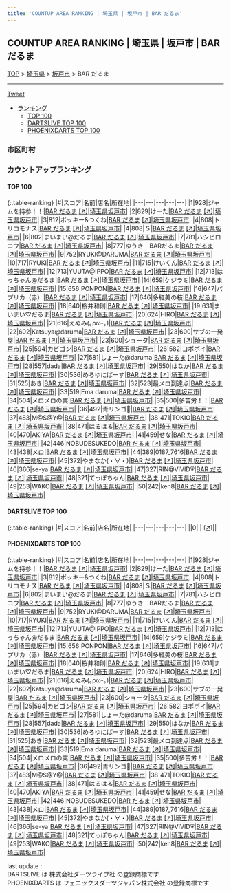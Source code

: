```yaml
---
title: 'COUNTUP AREA RANKING | 埼玉県 | 坂戸市 | BAR だるま'
---
```

## COUNTUP AREA RANKING | 埼玉県 | 坂戸市 | BAR だるま

[TOP](/darts/rank/) > [埼玉県](/darts/rank/埼玉県/) > [坂戸市](/darts/rank/埼玉県/坂戸市/) > BAR だるま

___

<a href="https://twitter.com/share?ref_src=twsrc%5Etfw" data-text="COUNTUP AREA RANKING | 埼玉県坂戸市BAR だるま" class="twitter-share-button" data-hashtags="DARTSLIVE,PHOENIXDARTS,darts,ダーツ" data-show-count="false">Tweet</a>

* [ランキング](#カウントアップランキング)
    * [TOP 100](#top-100)
    * [DARTSLIVE TOP 100](#dartslive-top-100)
    * [PHOENIXDARTS TOP 100](#phoenixdarts-top-100)

### 市区町村

<ul>

</ul>

### カウントアップランキング

#### TOP 100



{:.table-ranking}
|#|スコア|名前|店名|所在地|
|---|---|---|---|---|
|1|928|<span class="rank-name-pd">ジャムを持参！！</span>|<a href="/darts/rank/shops/84706.html">BAR だるま</a> <a href="https://vs.phoenixdarts.com/jp/shop/shopDetailInfo/s_84706?s_seq=84706">[↗]</a>|<a href="/darts/rank/埼玉県/坂戸市">埼玉県坂戸市</a>|
|2|829|<span class="rank-name-pd">けーた</span>|<a href="/darts/rank/shops/84706.html">BAR だるま</a> <a href="https://vs.phoenixdarts.com/jp/shop/shopDetailInfo/s_84706?s_seq=84706">[↗]</a>|<a href="/darts/rank/埼玉県/坂戸市">埼玉県坂戸市</a>|
|3|812|<span class="rank-name-pd">ポッキー&amp;つくね</span>|<a href="/darts/rank/shops/84706.html">BAR だるま</a> <a href="https://vs.phoenixdarts.com/jp/shop/shopDetailInfo/s_84706?s_seq=84706">[↗]</a>|<a href="/darts/rank/埼玉県/坂戸市">埼玉県坂戸市</a>|
|4|808|<span class="rank-name-pd">トリコモナス</span>|<a href="/darts/rank/shops/84706.html">BAR だるま</a> <a href="https://vs.phoenixdarts.com/jp/shop/shopDetailInfo/s_84706?s_seq=84706">[↗]</a>|<a href="/darts/rank/埼玉県/坂戸市">埼玉県坂戸市</a>|
|4|808|<span class="rank-name-pd">Ｓ</span>|<a href="/darts/rank/shops/84706.html">BAR だるま</a> <a href="https://vs.phoenixdarts.com/jp/shop/shopDetailInfo/s_84706?s_seq=84706">[↗]</a>|<a href="/darts/rank/埼玉県/坂戸市">埼玉県坂戸市</a>|
|6|802|<span class="rank-name-pd">まいまい@だるま</span>|<a href="/darts/rank/shops/84706.html">BAR だるま</a> <a href="https://vs.phoenixdarts.com/jp/shop/shopDetailInfo/s_84706?s_seq=84706">[↗]</a>|<a href="/darts/rank/埼玉県/坂戸市">埼玉県坂戸市</a>|
|7|781|<span class="rank-name-pd">ハシビロコウ</span>|<a href="/darts/rank/shops/84706.html">BAR だるま</a> <a href="https://vs.phoenixdarts.com/jp/shop/shopDetailInfo/s_84706?s_seq=84706">[↗]</a>|<a href="/darts/rank/埼玉県/坂戸市">埼玉県坂戸市</a>|
|8|777|<span class="rank-name-pd">ゆうき　BARだるま</span>|<a href="/darts/rank/shops/84706.html">BAR だるま</a> <a href="https://vs.phoenixdarts.com/jp/shop/shopDetailInfo/s_84706?s_seq=84706">[↗]</a>|<a href="/darts/rank/埼玉県/坂戸市">埼玉県坂戸市</a>|
|9|752|<span class="rank-name-pd">RYUKI@DARUMA</span>|<a href="/darts/rank/shops/84706.html">BAR だるま</a> <a href="https://vs.phoenixdarts.com/jp/shop/shopDetailInfo/s_84706?s_seq=84706">[↗]</a>|<a href="/darts/rank/埼玉県/坂戸市">埼玉県坂戸市</a>|
|10|717|<span class="rank-name-pd">RYUKI</span>|<a href="/darts/rank/shops/84706.html">BAR だるま</a> <a href="https://vs.phoenixdarts.com/jp/shop/shopDetailInfo/s_84706?s_seq=84706">[↗]</a>|<a href="/darts/rank/埼玉県/坂戸市">埼玉県坂戸市</a>|
|11|715|<span class="rank-name-pd">けいくん</span>|<a href="/darts/rank/shops/84706.html">BAR だるま</a> <a href="https://vs.phoenixdarts.com/jp/shop/shopDetailInfo/s_84706?s_seq=84706">[↗]</a>|<a href="/darts/rank/埼玉県/坂戸市">埼玉県坂戸市</a>|
|12|713|<span class="rank-name-pd">YUUTA@IPPO</span>|<a href="/darts/rank/shops/84706.html">BAR だるま</a> <a href="https://vs.phoenixdarts.com/jp/shop/shopDetailInfo/s_84706?s_seq=84706">[↗]</a>|<a href="/darts/rank/埼玉県/坂戸市">埼玉県坂戸市</a>|
|12|713|<span class="rank-name-pd">はっちゃん@だるま</span>|<a href="/darts/rank/shops/84706.html">BAR だるま</a> <a href="https://vs.phoenixdarts.com/jp/shop/shopDetailInfo/s_84706?s_seq=84706">[↗]</a>|<a href="/darts/rank/埼玉県/坂戸市">埼玉県坂戸市</a>|
|14|659|<span class="rank-name-pd">ケジラミ</span>|<a href="/darts/rank/shops/84706.html">BAR だるま</a> <a href="https://vs.phoenixdarts.com/jp/shop/shopDetailInfo/s_84706?s_seq=84706">[↗]</a>|<a href="/darts/rank/埼玉県/坂戸市">埼玉県坂戸市</a>|
|15|656|<span class="rank-name-pd">PONPON</span>|<a href="/darts/rank/shops/84706.html">BAR だるま</a> <a href="https://vs.phoenixdarts.com/jp/shop/shopDetailInfo/s_84706?s_seq=84706">[↗]</a>|<a href="/darts/rank/埼玉県/坂戸市">埼玉県坂戸市</a>|
|16|647|<span class="rank-name-pd">パプリカ（赤）</span>|<a href="/darts/rank/shops/84706.html">BAR だるま</a> <a href="https://vs.phoenixdarts.com/jp/shop/shopDetailInfo/s_84706?s_seq=84706">[↗]</a>|<a href="/darts/rank/埼玉県/坂戸市">埼玉県坂戸市</a>|
|17|646|<span class="rank-name-pd">多紅美の枝</span>|<a href="/darts/rank/shops/84706.html">BAR だるま</a> <a href="https://vs.phoenixdarts.com/jp/shop/shopDetailInfo/s_84706?s_seq=84706">[↗]</a>|<a href="/darts/rank/埼玉県/坂戸市">埼玉県坂戸市</a>|
|18|640|<span class="rank-name-pd">桜井和則</span>|<a href="/darts/rank/shops/84706.html">BAR だるま</a> <a href="https://vs.phoenixdarts.com/jp/shop/shopDetailInfo/s_84706?s_seq=84706">[↗]</a>|<a href="/darts/rank/埼玉県/坂戸市">埼玉県坂戸市</a>|
|19|631|<span class="rank-name-pd">まいまい♡だるま</span>|<a href="/darts/rank/shops/84706.html">BAR だるま</a> <a href="https://vs.phoenixdarts.com/jp/shop/shopDetailInfo/s_84706?s_seq=84706">[↗]</a>|<a href="/darts/rank/埼玉県/坂戸市">埼玉県坂戸市</a>|
|20|624|<span class="rank-name-pd">HIRO</span>|<a href="/darts/rank/shops/84706.html">BAR だるま</a> <a href="https://vs.phoenixdarts.com/jp/shop/shopDetailInfo/s_84706?s_seq=84706">[↗]</a>|<a href="/darts/rank/埼玉県/坂戸市">埼玉県坂戸市</a>|
|21|616|<span class="rank-name-pd">えぬみ(｡ρω-｡)</span>|<a href="/darts/rank/shops/84706.html">BAR だるま</a> <a href="https://vs.phoenixdarts.com/jp/shop/shopDetailInfo/s_84706?s_seq=84706">[↗]</a>|<a href="/darts/rank/埼玉県/坂戸市">埼玉県坂戸市</a>|
|22|602|<span class="rank-name-pd">Katsuya@daruma</span>|<a href="/darts/rank/shops/84706.html">BAR だるま</a> <a href="https://vs.phoenixdarts.com/jp/shop/shopDetailInfo/s_84706?s_seq=84706">[↗]</a>|<a href="/darts/rank/埼玉県/坂戸市">埼玉県坂戸市</a>|
|23|600|<span class="rank-name-pd">サブの一発屋</span>|<a href="/darts/rank/shops/84706.html">BAR だるま</a> <a href="https://vs.phoenixdarts.com/jp/shop/shopDetailInfo/s_84706?s_seq=84706">[↗]</a>|<a href="/darts/rank/埼玉県/坂戸市">埼玉県坂戸市</a>|
|23|600|<span class="rank-name-pd">ショータ</span>|<a href="/darts/rank/shops/84706.html">BAR だるま</a> <a href="https://vs.phoenixdarts.com/jp/shop/shopDetailInfo/s_84706?s_seq=84706">[↗]</a>|<a href="/darts/rank/埼玉県/坂戸市">埼玉県坂戸市</a>|
|25|594|<span class="rank-name-pd">カビゴン</span>|<a href="/darts/rank/shops/84706.html">BAR だるま</a> <a href="https://vs.phoenixdarts.com/jp/shop/shopDetailInfo/s_84706?s_seq=84706">[↗]</a>|<a href="/darts/rank/埼玉県/坂戸市">埼玉県坂戸市</a>|
|26|582|<span class="rank-name-pd">ヨポポイ</span>|<a href="/darts/rank/shops/84706.html">BAR だるま</a> <a href="https://vs.phoenixdarts.com/jp/shop/shopDetailInfo/s_84706?s_seq=84706">[↗]</a>|<a href="/darts/rank/埼玉県/坂戸市">埼玉県坂戸市</a>|
|27|581|<span class="rank-name-pd">しょーた@daruma</span>|<a href="/darts/rank/shops/84706.html">BAR だるま</a> <a href="https://vs.phoenixdarts.com/jp/shop/shopDetailInfo/s_84706?s_seq=84706">[↗]</a>|<a href="/darts/rank/埼玉県/坂戸市">埼玉県坂戸市</a>|
|28|557|<span class="rank-name-pd">dada</span>|<a href="/darts/rank/shops/84706.html">BAR だるま</a> <a href="https://vs.phoenixdarts.com/jp/shop/shopDetailInfo/s_84706?s_seq=84706">[↗]</a>|<a href="/darts/rank/埼玉県/坂戸市">埼玉県坂戸市</a>|
|29|550|<span class="rank-name-pd">はなか</span>|<a href="/darts/rank/shops/84706.html">BAR だるま</a> <a href="https://vs.phoenixdarts.com/jp/shop/shopDetailInfo/s_84706?s_seq=84706">[↗]</a>|<a href="/darts/rank/埼玉県/坂戸市">埼玉県坂戸市</a>|
|30|536|<span class="rank-name-pd">めろゆにばーす</span>|<a href="/darts/rank/shops/84706.html">BAR だるま</a> <a href="https://vs.phoenixdarts.com/jp/shop/shopDetailInfo/s_84706?s_seq=84706">[↗]</a>|<a href="/darts/rank/埼玉県/坂戸市">埼玉県坂戸市</a>|
|31|525|<span class="rank-name-pd">あき</span>|<a href="/darts/rank/shops/84706.html">BAR だるま</a> <a href="https://vs.phoenixdarts.com/jp/shop/shopDetailInfo/s_84706?s_seq=84706">[↗]</a>|<a href="/darts/rank/埼玉県/坂戸市">埼玉県坂戸市</a>|
|32|523|<span class="rank-name-pd">最メロ到達点</span>|<a href="/darts/rank/shops/84706.html">BAR だるま</a> <a href="https://vs.phoenixdarts.com/jp/shop/shopDetailInfo/s_84706?s_seq=84706">[↗]</a>|<a href="/darts/rank/埼玉県/坂戸市">埼玉県坂戸市</a>|
|33|519|<span class="rank-name-pd">Ema daruma</span>|<a href="/darts/rank/shops/84706.html">BAR だるま</a> <a href="https://vs.phoenixdarts.com/jp/shop/shopDetailInfo/s_84706?s_seq=84706">[↗]</a>|<a href="/darts/rank/埼玉県/坂戸市">埼玉県坂戸市</a>|
|34|504|<span class="rank-name-pd">メロメロの実</span>|<a href="/darts/rank/shops/84706.html">BAR だるま</a> <a href="https://vs.phoenixdarts.com/jp/shop/shopDetailInfo/s_84706?s_seq=84706">[↗]</a>|<a href="/darts/rank/埼玉県/坂戸市">埼玉県坂戸市</a>|
|35|500|<span class="rank-name-pd">多苦労！！</span>|<a href="/darts/rank/shops/84706.html">BAR だるま</a> <a href="https://vs.phoenixdarts.com/jp/shop/shopDetailInfo/s_84706?s_seq=84706">[↗]</a>|<a href="/darts/rank/埼玉県/坂戸市">埼玉県坂戸市</a>|
|36|492|<span class="rank-name-pd">青リンゴ🍏</span>|<a href="/darts/rank/shops/84706.html">BAR だるま</a> <a href="https://vs.phoenixdarts.com/jp/shop/shopDetailInfo/s_84706?s_seq=84706">[↗]</a>|<a href="/darts/rank/埼玉県/坂戸市">埼玉県坂戸市</a>|
|37|483|<span class="rank-name-pd">M@S@Y@</span>|<a href="/darts/rank/shops/84706.html">BAR だるま</a> <a href="https://vs.phoenixdarts.com/jp/shop/shopDetailInfo/s_84706?s_seq=84706">[↗]</a>|<a href="/darts/rank/埼玉県/坂戸市">埼玉県坂戸市</a>|
|38|471|<span class="rank-name-pd">TOKIO</span>|<a href="/darts/rank/shops/84706.html">BAR だるま</a> <a href="https://vs.phoenixdarts.com/jp/shop/shopDetailInfo/s_84706?s_seq=84706">[↗]</a>|<a href="/darts/rank/埼玉県/坂戸市">埼玉県坂戸市</a>|
|38|471|<span class="rank-name-pd">はるはる</span>|<a href="/darts/rank/shops/84706.html">BAR だるま</a> <a href="https://vs.phoenixdarts.com/jp/shop/shopDetailInfo/s_84706?s_seq=84706">[↗]</a>|<a href="/darts/rank/埼玉県/坂戸市">埼玉県坂戸市</a>|
|40|470|<span class="rank-name-pd">AKIYA</span>|<a href="/darts/rank/shops/84706.html">BAR だるま</a> <a href="https://vs.phoenixdarts.com/jp/shop/shopDetailInfo/s_84706?s_seq=84706">[↗]</a>|<a href="/darts/rank/埼玉県/坂戸市">埼玉県坂戸市</a>|
|41|459|<span class="rank-name-pd">せな</span>|<a href="/darts/rank/shops/84706.html">BAR だるま</a> <a href="https://vs.phoenixdarts.com/jp/shop/shopDetailInfo/s_84706?s_seq=84706">[↗]</a>|<a href="/darts/rank/埼玉県/坂戸市">埼玉県坂戸市</a>|
|42|446|<span class="rank-name-pd">NOBUDESUKEDO</span>|<a href="/darts/rank/shops/84706.html">BAR だるま</a> <a href="https://vs.phoenixdarts.com/jp/shop/shopDetailInfo/s_84706?s_seq=84706">[↗]</a>|<a href="/darts/rank/埼玉県/坂戸市">埼玉県坂戸市</a>|
|43|438|<span class="rank-name-pd">メロ</span>|<a href="/darts/rank/shops/84706.html">BAR だるま</a> <a href="https://vs.phoenixdarts.com/jp/shop/shopDetailInfo/s_84706?s_seq=84706">[↗]</a>|<a href="/darts/rank/埼玉県/坂戸市">埼玉県坂戸市</a>|
|44|389|<span class="rank-name-pd">0187_7616</span>|<a href="/darts/rank/shops/84706.html">BAR だるま</a> <a href="https://vs.phoenixdarts.com/jp/shop/shopDetailInfo/s_84706?s_seq=84706">[↗]</a>|<a href="/darts/rank/埼玉県/坂戸市">埼玉県坂戸市</a>|
|45|372|<span class="rank-name-pd">やまなか(・∀・)</span>|<a href="/darts/rank/shops/84706.html">BAR だるま</a> <a href="https://vs.phoenixdarts.com/jp/shop/shopDetailInfo/s_84706?s_seq=84706">[↗]</a>|<a href="/darts/rank/埼玉県/坂戸市">埼玉県坂戸市</a>|
|46|366|<span class="rank-name-pd">se-ya</span>|<a href="/darts/rank/shops/84706.html">BAR だるま</a> <a href="https://vs.phoenixdarts.com/jp/shop/shopDetailInfo/s_84706?s_seq=84706">[↗]</a>|<a href="/darts/rank/埼玉県/坂戸市">埼玉県坂戸市</a>|
|47|327|<span class="rank-name-pd">RIN@VIVID💗</span>|<a href="/darts/rank/shops/84706.html">BAR だるま</a> <a href="https://vs.phoenixdarts.com/jp/shop/shopDetailInfo/s_84706?s_seq=84706">[↗]</a>|<a href="/darts/rank/埼玉県/坂戸市">埼玉県坂戸市</a>|
|48|321|<span class="rank-name-pd">てっぽちゃん</span>|<a href="/darts/rank/shops/84706.html">BAR だるま</a> <a href="https://vs.phoenixdarts.com/jp/shop/shopDetailInfo/s_84706?s_seq=84706">[↗]</a>|<a href="/darts/rank/埼玉県/坂戸市">埼玉県坂戸市</a>|
|49|253|<span class="rank-name-pd">WAKO</span>|<a href="/darts/rank/shops/84706.html">BAR だるま</a> <a href="https://vs.phoenixdarts.com/jp/shop/shopDetailInfo/s_84706?s_seq=84706">[↗]</a>|<a href="/darts/rank/埼玉県/坂戸市">埼玉県坂戸市</a>|
|50|242|<span class="rank-name-pd">ken8</span>|<a href="/darts/rank/shops/84706.html">BAR だるま</a> <a href="https://vs.phoenixdarts.com/jp/shop/shopDetailInfo/s_84706?s_seq=84706">[↗]</a>|<a href="/darts/rank/埼玉県/坂戸市">埼玉県坂戸市</a>|


#### DARTSLIVE TOP 100



{:.table-ranking}
|#|スコア|名前|店名|所在地|
|---|---|---|---|---|
||0|<span class="rank-name-dl"> </span>|<a href="/darts/rank/shops/.html"></a> <a href="">[↗]</a>|<a href="/darts/rank//"></a>|


#### PHOENIXDARTS TOP 100



{:.table-ranking}
|#|スコア|名前|店名|所在地|
|---|---|---|---|---|
|1|928|<span class="rank-name-pd">ジャムを持参！！</span>|<a href="/darts/rank/shops/84706.html">BAR だるま</a> <a href="https://vs.phoenixdarts.com/jp/shop/shopDetailInfo/s_84706?s_seq=84706">[↗]</a>|<a href="/darts/rank/埼玉県/坂戸市">埼玉県坂戸市</a>|
|2|829|<span class="rank-name-pd">けーた</span>|<a href="/darts/rank/shops/84706.html">BAR だるま</a> <a href="https://vs.phoenixdarts.com/jp/shop/shopDetailInfo/s_84706?s_seq=84706">[↗]</a>|<a href="/darts/rank/埼玉県/坂戸市">埼玉県坂戸市</a>|
|3|812|<span class="rank-name-pd">ポッキー&amp;つくね</span>|<a href="/darts/rank/shops/84706.html">BAR だるま</a> <a href="https://vs.phoenixdarts.com/jp/shop/shopDetailInfo/s_84706?s_seq=84706">[↗]</a>|<a href="/darts/rank/埼玉県/坂戸市">埼玉県坂戸市</a>|
|4|808|<span class="rank-name-pd">トリコモナス</span>|<a href="/darts/rank/shops/84706.html">BAR だるま</a> <a href="https://vs.phoenixdarts.com/jp/shop/shopDetailInfo/s_84706?s_seq=84706">[↗]</a>|<a href="/darts/rank/埼玉県/坂戸市">埼玉県坂戸市</a>|
|4|808|<span class="rank-name-pd">Ｓ</span>|<a href="/darts/rank/shops/84706.html">BAR だるま</a> <a href="https://vs.phoenixdarts.com/jp/shop/shopDetailInfo/s_84706?s_seq=84706">[↗]</a>|<a href="/darts/rank/埼玉県/坂戸市">埼玉県坂戸市</a>|
|6|802|<span class="rank-name-pd">まいまい@だるま</span>|<a href="/darts/rank/shops/84706.html">BAR だるま</a> <a href="https://vs.phoenixdarts.com/jp/shop/shopDetailInfo/s_84706?s_seq=84706">[↗]</a>|<a href="/darts/rank/埼玉県/坂戸市">埼玉県坂戸市</a>|
|7|781|<span class="rank-name-pd">ハシビロコウ</span>|<a href="/darts/rank/shops/84706.html">BAR だるま</a> <a href="https://vs.phoenixdarts.com/jp/shop/shopDetailInfo/s_84706?s_seq=84706">[↗]</a>|<a href="/darts/rank/埼玉県/坂戸市">埼玉県坂戸市</a>|
|8|777|<span class="rank-name-pd">ゆうき　BARだるま</span>|<a href="/darts/rank/shops/84706.html">BAR だるま</a> <a href="https://vs.phoenixdarts.com/jp/shop/shopDetailInfo/s_84706?s_seq=84706">[↗]</a>|<a href="/darts/rank/埼玉県/坂戸市">埼玉県坂戸市</a>|
|9|752|<span class="rank-name-pd">RYUKI@DARUMA</span>|<a href="/darts/rank/shops/84706.html">BAR だるま</a> <a href="https://vs.phoenixdarts.com/jp/shop/shopDetailInfo/s_84706?s_seq=84706">[↗]</a>|<a href="/darts/rank/埼玉県/坂戸市">埼玉県坂戸市</a>|
|10|717|<span class="rank-name-pd">RYUKI</span>|<a href="/darts/rank/shops/84706.html">BAR だるま</a> <a href="https://vs.phoenixdarts.com/jp/shop/shopDetailInfo/s_84706?s_seq=84706">[↗]</a>|<a href="/darts/rank/埼玉県/坂戸市">埼玉県坂戸市</a>|
|11|715|<span class="rank-name-pd">けいくん</span>|<a href="/darts/rank/shops/84706.html">BAR だるま</a> <a href="https://vs.phoenixdarts.com/jp/shop/shopDetailInfo/s_84706?s_seq=84706">[↗]</a>|<a href="/darts/rank/埼玉県/坂戸市">埼玉県坂戸市</a>|
|12|713|<span class="rank-name-pd">YUUTA@IPPO</span>|<a href="/darts/rank/shops/84706.html">BAR だるま</a> <a href="https://vs.phoenixdarts.com/jp/shop/shopDetailInfo/s_84706?s_seq=84706">[↗]</a>|<a href="/darts/rank/埼玉県/坂戸市">埼玉県坂戸市</a>|
|12|713|<span class="rank-name-pd">はっちゃん@だるま</span>|<a href="/darts/rank/shops/84706.html">BAR だるま</a> <a href="https://vs.phoenixdarts.com/jp/shop/shopDetailInfo/s_84706?s_seq=84706">[↗]</a>|<a href="/darts/rank/埼玉県/坂戸市">埼玉県坂戸市</a>|
|14|659|<span class="rank-name-pd">ケジラミ</span>|<a href="/darts/rank/shops/84706.html">BAR だるま</a> <a href="https://vs.phoenixdarts.com/jp/shop/shopDetailInfo/s_84706?s_seq=84706">[↗]</a>|<a href="/darts/rank/埼玉県/坂戸市">埼玉県坂戸市</a>|
|15|656|<span class="rank-name-pd">PONPON</span>|<a href="/darts/rank/shops/84706.html">BAR だるま</a> <a href="https://vs.phoenixdarts.com/jp/shop/shopDetailInfo/s_84706?s_seq=84706">[↗]</a>|<a href="/darts/rank/埼玉県/坂戸市">埼玉県坂戸市</a>|
|16|647|<span class="rank-name-pd">パプリカ（赤）</span>|<a href="/darts/rank/shops/84706.html">BAR だるま</a> <a href="https://vs.phoenixdarts.com/jp/shop/shopDetailInfo/s_84706?s_seq=84706">[↗]</a>|<a href="/darts/rank/埼玉県/坂戸市">埼玉県坂戸市</a>|
|17|646|<span class="rank-name-pd">多紅美の枝</span>|<a href="/darts/rank/shops/84706.html">BAR だるま</a> <a href="https://vs.phoenixdarts.com/jp/shop/shopDetailInfo/s_84706?s_seq=84706">[↗]</a>|<a href="/darts/rank/埼玉県/坂戸市">埼玉県坂戸市</a>|
|18|640|<span class="rank-name-pd">桜井和則</span>|<a href="/darts/rank/shops/84706.html">BAR だるま</a> <a href="https://vs.phoenixdarts.com/jp/shop/shopDetailInfo/s_84706?s_seq=84706">[↗]</a>|<a href="/darts/rank/埼玉県/坂戸市">埼玉県坂戸市</a>|
|19|631|<span class="rank-name-pd">まいまい♡だるま</span>|<a href="/darts/rank/shops/84706.html">BAR だるま</a> <a href="https://vs.phoenixdarts.com/jp/shop/shopDetailInfo/s_84706?s_seq=84706">[↗]</a>|<a href="/darts/rank/埼玉県/坂戸市">埼玉県坂戸市</a>|
|20|624|<span class="rank-name-pd">HIRO</span>|<a href="/darts/rank/shops/84706.html">BAR だるま</a> <a href="https://vs.phoenixdarts.com/jp/shop/shopDetailInfo/s_84706?s_seq=84706">[↗]</a>|<a href="/darts/rank/埼玉県/坂戸市">埼玉県坂戸市</a>|
|21|616|<span class="rank-name-pd">えぬみ(｡ρω-｡)</span>|<a href="/darts/rank/shops/84706.html">BAR だるま</a> <a href="https://vs.phoenixdarts.com/jp/shop/shopDetailInfo/s_84706?s_seq=84706">[↗]</a>|<a href="/darts/rank/埼玉県/坂戸市">埼玉県坂戸市</a>|
|22|602|<span class="rank-name-pd">Katsuya@daruma</span>|<a href="/darts/rank/shops/84706.html">BAR だるま</a> <a href="https://vs.phoenixdarts.com/jp/shop/shopDetailInfo/s_84706?s_seq=84706">[↗]</a>|<a href="/darts/rank/埼玉県/坂戸市">埼玉県坂戸市</a>|
|23|600|<span class="rank-name-pd">サブの一発屋</span>|<a href="/darts/rank/shops/84706.html">BAR だるま</a> <a href="https://vs.phoenixdarts.com/jp/shop/shopDetailInfo/s_84706?s_seq=84706">[↗]</a>|<a href="/darts/rank/埼玉県/坂戸市">埼玉県坂戸市</a>|
|23|600|<span class="rank-name-pd">ショータ</span>|<a href="/darts/rank/shops/84706.html">BAR だるま</a> <a href="https://vs.phoenixdarts.com/jp/shop/shopDetailInfo/s_84706?s_seq=84706">[↗]</a>|<a href="/darts/rank/埼玉県/坂戸市">埼玉県坂戸市</a>|
|25|594|<span class="rank-name-pd">カビゴン</span>|<a href="/darts/rank/shops/84706.html">BAR だるま</a> <a href="https://vs.phoenixdarts.com/jp/shop/shopDetailInfo/s_84706?s_seq=84706">[↗]</a>|<a href="/darts/rank/埼玉県/坂戸市">埼玉県坂戸市</a>|
|26|582|<span class="rank-name-pd">ヨポポイ</span>|<a href="/darts/rank/shops/84706.html">BAR だるま</a> <a href="https://vs.phoenixdarts.com/jp/shop/shopDetailInfo/s_84706?s_seq=84706">[↗]</a>|<a href="/darts/rank/埼玉県/坂戸市">埼玉県坂戸市</a>|
|27|581|<span class="rank-name-pd">しょーた@daruma</span>|<a href="/darts/rank/shops/84706.html">BAR だるま</a> <a href="https://vs.phoenixdarts.com/jp/shop/shopDetailInfo/s_84706?s_seq=84706">[↗]</a>|<a href="/darts/rank/埼玉県/坂戸市">埼玉県坂戸市</a>|
|28|557|<span class="rank-name-pd">dada</span>|<a href="/darts/rank/shops/84706.html">BAR だるま</a> <a href="https://vs.phoenixdarts.com/jp/shop/shopDetailInfo/s_84706?s_seq=84706">[↗]</a>|<a href="/darts/rank/埼玉県/坂戸市">埼玉県坂戸市</a>|
|29|550|<span class="rank-name-pd">はなか</span>|<a href="/darts/rank/shops/84706.html">BAR だるま</a> <a href="https://vs.phoenixdarts.com/jp/shop/shopDetailInfo/s_84706?s_seq=84706">[↗]</a>|<a href="/darts/rank/埼玉県/坂戸市">埼玉県坂戸市</a>|
|30|536|<span class="rank-name-pd">めろゆにばーす</span>|<a href="/darts/rank/shops/84706.html">BAR だるま</a> <a href="https://vs.phoenixdarts.com/jp/shop/shopDetailInfo/s_84706?s_seq=84706">[↗]</a>|<a href="/darts/rank/埼玉県/坂戸市">埼玉県坂戸市</a>|
|31|525|<span class="rank-name-pd">あき</span>|<a href="/darts/rank/shops/84706.html">BAR だるま</a> <a href="https://vs.phoenixdarts.com/jp/shop/shopDetailInfo/s_84706?s_seq=84706">[↗]</a>|<a href="/darts/rank/埼玉県/坂戸市">埼玉県坂戸市</a>|
|32|523|<span class="rank-name-pd">最メロ到達点</span>|<a href="/darts/rank/shops/84706.html">BAR だるま</a> <a href="https://vs.phoenixdarts.com/jp/shop/shopDetailInfo/s_84706?s_seq=84706">[↗]</a>|<a href="/darts/rank/埼玉県/坂戸市">埼玉県坂戸市</a>|
|33|519|<span class="rank-name-pd">Ema daruma</span>|<a href="/darts/rank/shops/84706.html">BAR だるま</a> <a href="https://vs.phoenixdarts.com/jp/shop/shopDetailInfo/s_84706?s_seq=84706">[↗]</a>|<a href="/darts/rank/埼玉県/坂戸市">埼玉県坂戸市</a>|
|34|504|<span class="rank-name-pd">メロメロの実</span>|<a href="/darts/rank/shops/84706.html">BAR だるま</a> <a href="https://vs.phoenixdarts.com/jp/shop/shopDetailInfo/s_84706?s_seq=84706">[↗]</a>|<a href="/darts/rank/埼玉県/坂戸市">埼玉県坂戸市</a>|
|35|500|<span class="rank-name-pd">多苦労！！</span>|<a href="/darts/rank/shops/84706.html">BAR だるま</a> <a href="https://vs.phoenixdarts.com/jp/shop/shopDetailInfo/s_84706?s_seq=84706">[↗]</a>|<a href="/darts/rank/埼玉県/坂戸市">埼玉県坂戸市</a>|
|36|492|<span class="rank-name-pd">青リンゴ🍏</span>|<a href="/darts/rank/shops/84706.html">BAR だるま</a> <a href="https://vs.phoenixdarts.com/jp/shop/shopDetailInfo/s_84706?s_seq=84706">[↗]</a>|<a href="/darts/rank/埼玉県/坂戸市">埼玉県坂戸市</a>|
|37|483|<span class="rank-name-pd">M@S@Y@</span>|<a href="/darts/rank/shops/84706.html">BAR だるま</a> <a href="https://vs.phoenixdarts.com/jp/shop/shopDetailInfo/s_84706?s_seq=84706">[↗]</a>|<a href="/darts/rank/埼玉県/坂戸市">埼玉県坂戸市</a>|
|38|471|<span class="rank-name-pd">TOKIO</span>|<a href="/darts/rank/shops/84706.html">BAR だるま</a> <a href="https://vs.phoenixdarts.com/jp/shop/shopDetailInfo/s_84706?s_seq=84706">[↗]</a>|<a href="/darts/rank/埼玉県/坂戸市">埼玉県坂戸市</a>|
|38|471|<span class="rank-name-pd">はるはる</span>|<a href="/darts/rank/shops/84706.html">BAR だるま</a> <a href="https://vs.phoenixdarts.com/jp/shop/shopDetailInfo/s_84706?s_seq=84706">[↗]</a>|<a href="/darts/rank/埼玉県/坂戸市">埼玉県坂戸市</a>|
|40|470|<span class="rank-name-pd">AKIYA</span>|<a href="/darts/rank/shops/84706.html">BAR だるま</a> <a href="https://vs.phoenixdarts.com/jp/shop/shopDetailInfo/s_84706?s_seq=84706">[↗]</a>|<a href="/darts/rank/埼玉県/坂戸市">埼玉県坂戸市</a>|
|41|459|<span class="rank-name-pd">せな</span>|<a href="/darts/rank/shops/84706.html">BAR だるま</a> <a href="https://vs.phoenixdarts.com/jp/shop/shopDetailInfo/s_84706?s_seq=84706">[↗]</a>|<a href="/darts/rank/埼玉県/坂戸市">埼玉県坂戸市</a>|
|42|446|<span class="rank-name-pd">NOBUDESUKEDO</span>|<a href="/darts/rank/shops/84706.html">BAR だるま</a> <a href="https://vs.phoenixdarts.com/jp/shop/shopDetailInfo/s_84706?s_seq=84706">[↗]</a>|<a href="/darts/rank/埼玉県/坂戸市">埼玉県坂戸市</a>|
|43|438|<span class="rank-name-pd">メロ</span>|<a href="/darts/rank/shops/84706.html">BAR だるま</a> <a href="https://vs.phoenixdarts.com/jp/shop/shopDetailInfo/s_84706?s_seq=84706">[↗]</a>|<a href="/darts/rank/埼玉県/坂戸市">埼玉県坂戸市</a>|
|44|389|<span class="rank-name-pd">0187_7616</span>|<a href="/darts/rank/shops/84706.html">BAR だるま</a> <a href="https://vs.phoenixdarts.com/jp/shop/shopDetailInfo/s_84706?s_seq=84706">[↗]</a>|<a href="/darts/rank/埼玉県/坂戸市">埼玉県坂戸市</a>|
|45|372|<span class="rank-name-pd">やまなか(・∀・)</span>|<a href="/darts/rank/shops/84706.html">BAR だるま</a> <a href="https://vs.phoenixdarts.com/jp/shop/shopDetailInfo/s_84706?s_seq=84706">[↗]</a>|<a href="/darts/rank/埼玉県/坂戸市">埼玉県坂戸市</a>|
|46|366|<span class="rank-name-pd">se-ya</span>|<a href="/darts/rank/shops/84706.html">BAR だるま</a> <a href="https://vs.phoenixdarts.com/jp/shop/shopDetailInfo/s_84706?s_seq=84706">[↗]</a>|<a href="/darts/rank/埼玉県/坂戸市">埼玉県坂戸市</a>|
|47|327|<span class="rank-name-pd">RIN@VIVID💗</span>|<a href="/darts/rank/shops/84706.html">BAR だるま</a> <a href="https://vs.phoenixdarts.com/jp/shop/shopDetailInfo/s_84706?s_seq=84706">[↗]</a>|<a href="/darts/rank/埼玉県/坂戸市">埼玉県坂戸市</a>|
|48|321|<span class="rank-name-pd">てっぽちゃん</span>|<a href="/darts/rank/shops/84706.html">BAR だるま</a> <a href="https://vs.phoenixdarts.com/jp/shop/shopDetailInfo/s_84706?s_seq=84706">[↗]</a>|<a href="/darts/rank/埼玉県/坂戸市">埼玉県坂戸市</a>|
|49|253|<span class="rank-name-pd">WAKO</span>|<a href="/darts/rank/shops/84706.html">BAR だるま</a> <a href="https://vs.phoenixdarts.com/jp/shop/shopDetailInfo/s_84706?s_seq=84706">[↗]</a>|<a href="/darts/rank/埼玉県/坂戸市">埼玉県坂戸市</a>|
|50|242|<span class="rank-name-pd">ken8</span>|<a href="/darts/rank/shops/84706.html">BAR だるま</a> <a href="https://vs.phoenixdarts.com/jp/shop/shopDetailInfo/s_84706?s_seq=84706">[↗]</a>|<a href="/darts/rank/埼玉県/坂戸市">埼玉県坂戸市</a>|


<div class="footer border-top border-gray-light mt-5 pt-3 text-right text-gray">
    last update : <span style="font-weight: italic" id="foot_last_modified"></span><br />
    DARTSLIVE は 株式会社ダーツライブ社 の登録商標です<br />
    PHOENIXDARTS は フェニックスダーツジャパン株式会社 の登録商標です<br />
</div>

<script src="https://cdnjs.cloudflare.com/ajax/libs/jquery.tablesorter/2.31.3/js/jquery.tablesorter.min.js" integrity="sha512-qzgd5cYSZcosqpzpn7zF2ZId8f/8CHmFKZ8j7mU4OUXTNRd5g+ZHBPsgKEwoqxCtdQvExE5LprwwPAgoicguNg==" crossorigin="anonymous" referrerpolicy="no-referrer"></script>
<link rel="stylesheet" href="https://cdnjs.cloudflare.com/ajax/libs/jquery.tablesorter/2.31.3/css/theme.default.min.css" integrity="sha512-wghhOJkjQX0Lh3NSWvNKeZ0ZpNn+SPVXX1Qyc9OCaogADktxrBiBdKGDoqVUOyhStvMBmJQ8ZdMHiR3wuEq8+w==" crossorigin="anonymous" referrerpolicy="no-referrer" />
<script>
$(function() {
    $(".table-ranking").tablesorter({sortList:[[0, 0]]});
    $("#foot_last_modified").text(formatDate(new Date(document.lastModified), 'yyyy-MM-dd HH:mm:ss'));
});
</script>

<script async src="https://platform.twitter.com/widgets.js" charset="utf-8"></script>